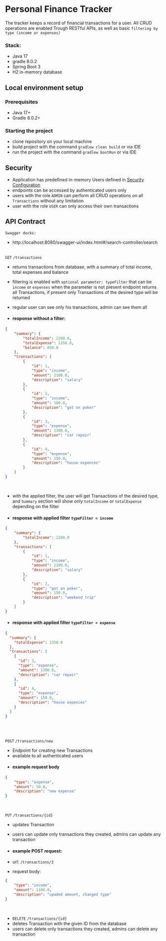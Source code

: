 # Personal Finance Tracker
The tracker keeps a record of financial transactions for a user. 
All CRUD operations are enabled Trough RESTful APIs, as well as basic `filtering by type (income or expenses)`


### Stack:
- Java 17
- gradle 8.0.2
- Spring Boot 3
- H2 in-memory database



## Local environment setup

### Prerequisites
* Java 17+
* Gradle 8.0.2+

### Starting the project
- clone repository on your local machine
- build project with the command `gradlew clean build` or via IDE
- run the project with the command `gradlew bootRun` or via IDE

## Security

- Application has predefined in-memory Users defined in [Security Configuration](https://github.com/Jovisa/personal-finance-tracker/blob/main/src/main/java/com/tw/personalfinancetracker/config/SecurityConfiguration.java)
- endpoints can be accessed by authenticated users only
- users with the role `ADMIN` can perform all CRUD operations on all `Transactions` without any limitation
- user with the role `USER` can only access their own transactions



## API Contract

`Swagger docks:`
- http://localhost:8080/swagger-ui/index.html#/search-controller/search
</br><br>

`GET` `/transactions`<br>
- returns transactions from database, with a summary of total income, total expenses and balance
- filtering is enabled with `optional parameter: typeFilter` that can be `income` or `expenses` 
when the parameter is not present endpoint returns all Transactions, if present only Transactions of the desired type will be returned
- regular user can see only his transactions, admin can see them all

- #### response without a filter:

```json
{
    "summary": {
        "totalIncome": 2200.0,
        "totalExpense": 1350.0,
        "balance": 850.0
    },
    "transactions": [
        {
            "id": 1,
            "type": "income",
            "amount": 2100.0,
            "description": "salary"
        },
        {
            "id": 2,
            "type": "income",
            "amount": 100.0,
            "description": "got on poker"
        },
        {
            "id": 3,
            "type": "expense",
            "amount": 1300.0,
            "description": "car repair"
        },
        {
            "id": 4,
            "type": "expense",
            "amount": 150.0,
            "description": "house expences"
        }
    ]
}
```
<br>

- with the applied filter, the user will get Transactions of the desired type, and `Summary` section will show only `totalIncome` or `totalExpense` depending on the filter
- #### response with applied filter  `typeFilter = income` 
```json
{
    "summary": {
        "totalIncome": 2200.0
    },
    "transactions": [
        {
            "id": 1,
            "type": "income",
            "amount": 2100.0,
            "description": "salary"
        },
        {
            "id": 2,
            "type": "got on poker",
            "amount": 150.0,
            "description": "weekend trip"
        }
    ]
}
```

- #### response with applied filter  `typeFilter = expense`
```json
{
  "summary": {
    "totalExpense": 1350.0
  },
  "transactions": [
    {
      "id": 3,
      "type": "expense",
      "amount": 1300.0,
      "description": "car repair"
    },
    {
      "id": 4,
      "type": "expense",
      "amount": 150.0,
      "description": "house expences"
    }
  ]
}
```
<br><br>

`POST` `/transactions/new`
- Endpoint for creating new Transactions
- available to all authenticated users
- #### example request body
```json
{
    "type": "expense",
    "amount": 50.0,
    "description": "new expense"
}
```
<br>

`PUT` `/transactions/{id}`
- updates Transaction
- users can update only transactions they created, admins can update any transaction
- #### example POST request:

- url: `/transactions/3`
- request body:
```json
{
    "type": "income",
    "amount": 1100.0,
    "description": "upaded amount, changed type"
}
```
<br>

- `DELETE` `/transactions/{id}`
- deletes Transaction with the given ID from the database
- users can delete only transactions they created, admins can delete any transaction






